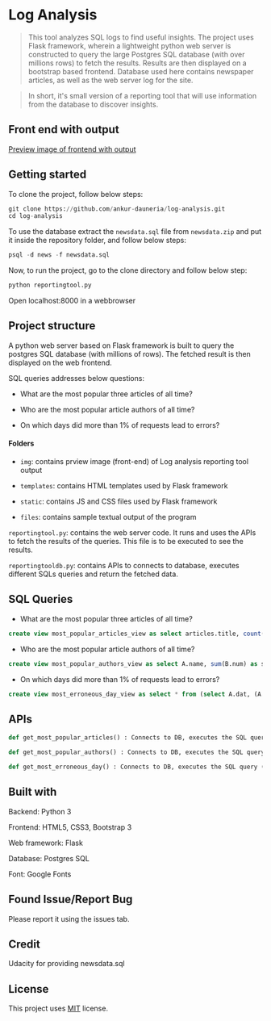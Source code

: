 # Log Analysis

> This tool analyzes SQL logs to find useful insights. The project uses Flask framework, wherein a lightweight python web server is constructed to query the large Postgres SQL database (with over millions rows) to fetch the results. Results are then displayed on a bootstrap based frontend. Database used here contains newspaper articles, as well as the web server log for the site.

> In short, it's small version of a reporting tool that will use information from the database to discover insights.

## Front end with output

[Preview image of frontend with output](img/log-analysis.png "Preview")

## Getting started

To clone the project, follow below steps:

``` python
git clone https://github.com/ankur-dauneria/log-analysis.git
cd log-analysis
```

To use the database extract the `newsdata.sql` file from `newsdata.zip` and put it inside the repository folder, and follow below steps:

```SQL
psql -d news -f newsdata.sql
```

Now, to run the project, go to the clone directory and follow below step:

``` python
python reportingtool.py
```

Open localhost:8000 in a webbrowser

## Project structure

A python web server based on Flask framework is built to query the postgres SQL database (with millions of rows). The fetched result is then displayed on the web frontend.

SQL queries addresses below questions:

 - What are the most popular three articles of all time?

 - Who are the most popular article authors of all time?

 - On which days did more than 1% of requests lead to errors?

#### Folders

 - `img`:  contains prview image (front-end) of Log analysis reporting tool output

 - `templates`:  contains HTML templates used by Flask framework

 - `static`:  contains JS and CSS files used by Flask framework

 - `files`:  contains sample textual output of the program

 `reportingtool.py`: contains the web server code. It runs and uses the APIs to fetch the results of the queries. This file is to be executed to see the results.

 `reportingtooldb.py`: contains APIs to connects to database, executes different SQLs queries and return the fetched data.

## SQL Queries

- What are the most popular three articles of all time?

``` SQL
create view most_popular_articles_view as select articles.title, count(log.ip) as num from articles left join log on log.path like concat('%', articles.slug, '%') group by articles.title order by num desc limit 3;
```

- Who are the most popular article authors of all time?

```SQL
create view most_popular_authors_view as select A.name, sum(B.num) as sumB from (select authors.id, authors.name, count(articles.title) as num from authors left join articles on authors.id = articles.author group by authors.id, authors.name order by num) as A left join (select articles.author, articles.title, count(log.ip) as num from articles left join log on log.path like concat('%', articles.slug, '%') group by articles.author, articles.title order by num desc) as B on A.id = B.author group by A.name order by sumB desc;
```

- On which days did more than 1% of requests lead to errors?

```SQL
create view most_erroneous_day_view as select * from (select A.dat, (A.num * 100 / B.num) as Percentage from (select log.time::timestamp::date as dat, count(log.status) as num from log where log.status like '404%' group by dat order by num) as A join (select log.time::timestamp::date as dat, count(log.status) as num from log group by dat order by num) as B on A.dat = B.dat) as F where F.percentage > 1;
```

## APIs

```python
def get_most_popular_articles() : Connects to DB, executes the SQL query (view) most_popular_articles_view and returns the results. most_popular_articles_view describes 3 most popular articles of all time.
```

```python
def get_most_popular_authors() : Connects to DB, executes the SQL query (view) most_popular_authors_view and returns the results. most_popular_authors_view describes most popular article authors of all time.
````

```python
def get_most_erroneous_day() : Connects to DB, executes the SQL query (view) most_erroneous_day_view and returns the results. most_erroneous_day_view describes days when total HTTP error > 1%.
```

## Built with

Backend: Python 3

Frontend: HTML5, CSS3, Bootstrap 3

Web framework: Flask

Database: Postgres SQL

Font: Google Fonts

## Found Issue/Report Bug

Please report it using the issues tab.

## Credit

Udacity for providing newsdata.sql

## License

This project uses [MIT](License.md) license.
